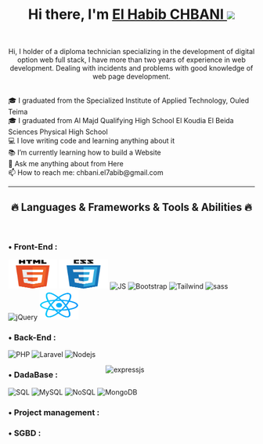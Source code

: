 <h1 align="center">Hi there, I'm <a href="https://linktr.ee/chbani.elbabib" target="_blank">El Habib CHBANI </a> <img
src="https://github.com/blackcater/blackcater/raw/main/images/Hi.gif" height="32" /></h1>
<br>
<p align="center">
Hi, I holder of a diploma technician specializing in the development of digital option web full stack, I have more than two years of experience in web development. Dealing with incidents and problems with good knowledge of web page development.
</p>
<br>
🎓 I graduated from the Specialized Institute of Applied Technology, Ouled Teima
<br>
🎓 I graduated from Al Majd Qualifying High School El Koudia El Beida Sciences Physical  High School 
<br>
💻 I love writing code and learning anything about it
<br>
📚 I’m currently learning how to build a Website
<br>
💬 Ask me anything about from Here
<br>
📫 How to reach me: chbani.el7abib@gmail.com
<hr>
<h2 align="center">🔥 Languages & Frameworks & Tools & Abilities 🔥</h2>
<br>
<h3> • Front-End :</h3>
<p align="left">
<img src="https://raw.githubusercontent.com/devicons/devicon/master/icons/html5/html5-original-wordmark.svg" alt="html5" width="100" height="60"/>
<img src="https://raw.githubusercontent.com/devicons/devicon/master/icons/css3/css3-original-wordmark.svg" alt="css3" width="100" 
height="60"/>
<img src="https://logos-world.net/wp-content/uploads/2023/02/JavaScript-Logo-500x281.png" alt="JS" width="100" height="60"/>
<img src="https://miro.medium.com/v2/resize:fit:370/format:webp/1*Bl1TaCZ_WlgYmAZMBmaCVw.png" alt="Bootstrap" width="90" height="50"/>
<img src="https://mistral.cssninja.io/img/logos/tailwindcss.svg" alt="Tailwind" width="100" height="60"/>
<img src="https://camo.githubusercontent.com/6f4d1d6d07d88966968247c0a88ebf418732b7ddb49ff7d67404bf1a20ebbc8e/68747470733a2f2f776f726c64766563746f726c6f676f2e636f6d2f6c6f676f732f736173732d312e737667" alt="sass" width="100" height="50"/>
<img src="https://www.pngitem.com/pimgs/m/295-2954190_jquery-hd-png-download.png" alt="jQuery" width="100" height="60"/>
<img src="image/reactbg.png" alt="react" width="80" height="60"/>
</p>
<h3> • Back-End :</h3>
<p align="left">
<img src="https://logowik.com/content/uploads/images/php.jpg" alt="PHP" width="100" height="60"/>
<img src="https://logowiki.net/uploads/logo/l/laravel-2.svg" alt="Laravel" width="100" height="60"/>
<img src="https://www.vectorlogo.zone/logos/nodejs/nodejs-ar21.svg" alt="Nodejs" width="100" height="60"/>
<img src="https://d1jnx9ba8s6j9r.cloudfront.net/blog/wp-content/uploads/2019/07/express-logo-397x180.png" alt="expressjs" width="208px" style="position: relative; left: 17px; top: 31px;"  height="116px"/>
</p>
<h3> • DadaBase  :</h3>
<p align="left">
<img src="https://seekicon.com/free-icon-download/sql_1.svg" alt="SQL" width="100" height="60"/>
<img src="https://velog.velcdn.com/images/sua_ahn/post/384b0925-cde6-4fdb-a263-c6d574fc562a/image.png" alt="MySQL" width="110" height="80"/>
<img src="https://2.bp.blogspot.com/-5k1bgBZ2DnU/V0qd4_rNr3I/AAAAAAAAL_w/wy8xW8jCyZ4rGHFPSqv_H6kYQ2foaacVACLcB/s320/NoSQL.png" alt="NoSQL" width="100" height="60"/>
<img src="https://1000logos.net/wp-content/uploads/2020/08/MongoDB-Logo-500x313.jpg" alt="MongoDB" width="100" height="60"/>
</p>
<h3> • Project management :</h3>
<h3> • SGBD  :</h3>

